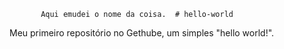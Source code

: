            Aqui emudei o nome da coisa.  # hello-world
Meu primeiro repositório no   Gethube, um simples "hello world!".
